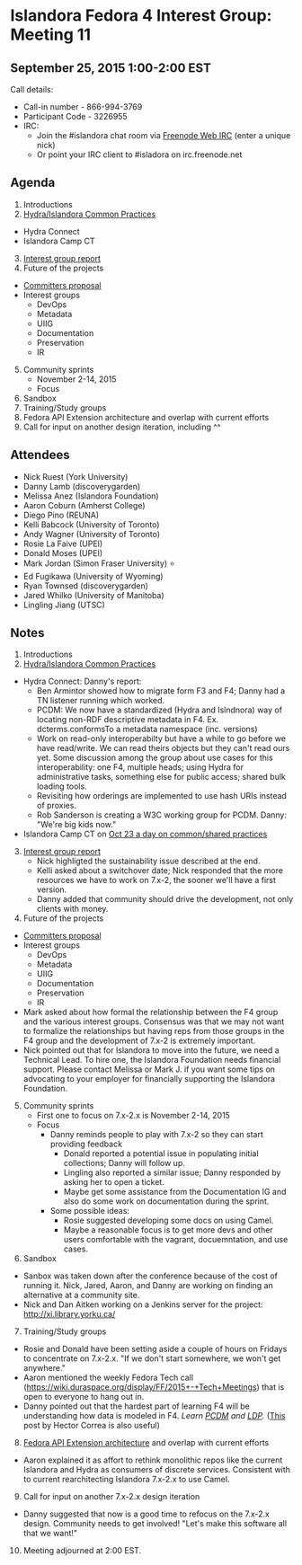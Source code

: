 # Islandora Fedora 4 Interest Group: Meeting 11

## September 25, 2015 1:00-2:00 EST

Call details:
  * Call-in number - 866-994-3769
  * Participant Code - 3226955
  * IRC:
    * Join the #islandora chat room via [Freenode Web IRC](https://webchat.freenode.net/) (enter a unique nick)
    * Or point your IRC client to #isladora on irc.freenode.net

## Agenda

1. Introductions
2. [Hydra/Islandora Common Practices](https://docs.google.com/document/d/1BDrInNgg2aA6i6i4fi7zH6pK6HfsPamJgkce3pjRslg/edit#heading=h.uk7m472me211)
  * Hydra Connect
  * Islandora Camp CT
3. [Interest group report](https://docs.google.com/document/d/15TEYhj9HCyO6AR7_UobB2PzDIx0brr4C8x47seu1si0/edit#heading=h.o5x2g31mva0r)
4. Future of the projects
  * [Committers proposal](https://gist.github.com/ruebot/74ada12e0813319eec51)
  * Interest groups
    * DevOps
    * Metadata
    * UIIG
    * Documentation
    * Preservation
    * IR
5. Community sprints
    * November 2-14, 2015
    * Focus
6. Sandbox
7. Training/Study groups
8. Fedora API Extension architecture and overlap with current efforts
9. Call for input on another design iteration, including ^^

## Attendees

* Nick Ruest (York University)
* Danny Lamb (discoverygarden)
* Melissa Anez (Islandora Foundation)
* Aaron Coburn (Amherst College)
* Diego Pino (REUNA)
* Kelli Babcock (University of Toronto)
* Andy Wagner (University of Toronto)
* Rosie La Faive (UPEI)
* Donald Moses (UPEI)
* Mark Jordan (Simon Fraser University) :star:
* Ed Fugikawa (University of Wyoming)
* Ryan Townsed (discoverygarden)
* Jared Whilko (University of Manitoba)
* Lingling Jiang (UTSC)

## Notes

1. Introductions
2. [Hydra/Islandora Common Practices](https://docs.google.com/document/d/1BDrInNgg2aA6i6i4fi7zH6pK6HfsPamJgkce3pjRslg/edit#heading=h.uk7m472me211)
  * Hydra Connect: Danny's report:
    * Ben Armintor showed how to migrate form F3 and F4; Danny had a TN listener running which worked.
    * PCDM: We now have a standardized (Hydra and Islndnora) way of locating non-RDF descriptive metadata in F4. Ex. dcterms.conformsTo a metadata namespace (inc. versions)
    * Work on read-only interoperabilty but have a while to go before we have read/write. We can read theirs objects but they can't read ours yet. Some discussion among the group about use cases for this interoperability: one F4, multiple heads; using Hydra for administrative tasks, something else for public access; shared bulk loading tools.
    * Revisiting how orderings are implemented to use hash URIs instead of proxies.
    * Rob Sanderson is creating a W3C working group for PCDM. Danny: "We're big kids now."
  * Islandora Camp CT on [Oct 23 a day on common/shared practices](http://islandora.ca/camps/ct2015/hylandoraday)
3. [Interest group report](https://docs.google.com/document/d/15TEYhj9HCyO6AR7_UobB2PzDIx0brr4C8x47seu1si0/edit#heading=h.o5x2g31mva0r)
    * Nick highligted the sustainability issue described at the end.
    * Kelli asked about a switchover date; Nick responded that the more resources we have to work on 7.x-2, the sooner we'll have a first version.
    * Danny added that community should drive the development, not only clients with money.
4. Future of the projects
  * [Committers proposal](https://gist.github.com/ruebot/74ada12e0813319eec51)
  * Interest groups
    * DevOps
    * Metadata
    * UIIG
    * Documentation
    * Preservation
    * IR
   * Mark asked about how formal the relationship between the F4 group and the various interest groups. Consensus was that we may not want to formalize the relationships but having reps from those groups in the F4 group and the development of 7.x-2 is extremely important.
   * Nick pointed out that for Islandora to move into the future, we need a Technical Lead. To hire one, the Islandora Foundation needs financial support. Please contact Melissa or Mark J. if you want some tips on advocating to your employer for financially supporting the Islandora Foundation.
5. Community sprints
    * First one to focus on 7.x-2.x is November 2-14, 2015
    * Focus
      * Danny reminds people to play with 7.x-2 so they can start providing feedback
        * Donald reported a potential issue in populating initial collections; Danny will follow up.
        * Lingling also reported a similar issue; Danny responded by asking her to open a ticket.
        * Maybe get some assistance from the Documentation IG and also do some work on documentation during the sprint.
      * Some possible ideas:
        * Rosie suggested developing some docs on using Camel.
        * Maybe a reasonable focus is to get more devs and other users comfortable with the vagrant, docuemntation, and use cases.
6. Sandbox
  * Sanbox was taken down after the conference because of the cost of running it. Nick, Jared, Aaron, and Danny are working on finding an alternative at a community site.
  * Nick and Dan Aitken working on a Jenkins server for the project: http://xi.library.yorku.ca/
7. Training/Study groups
  * Rosie and Donald have been setting aside a couple of hours on Fridays to concentrate on 7.x-2.x. "If we don't start somewhere, we won't get anywhere."
  * Aaron mentioned the weekly Fedora Tech call (https://wiki.duraspace.org/display/FF/2015+-+Tech+Meetings) that is open to everyone to hang out in.
  * Danny pointed out that the hardest part of learning F4 will be understanding how data is modeled in F4. *Learn [PCDM](https://github.com/duraspace/pcdm/wiki) and [LDP](https://dvcs.w3.org/hg/ldpwg/raw-file/default/ldp-primer/ldp-primer.html).* ([This](http://hectorcorrea.com/#/blog/introduction-to-ldp/67) post by Hector Correa is also useful)
8. [Fedora API Extension architecture](https://wiki.duraspace.org/display/FF/Design+-+API+Extension+Architecture) and overlap with current efforts
  * Aaron explained it as affort to rethink monolithic repos like the current Islandora and Hydra as consumers of discrete services. Consistent with to current rearchitecting Islandora 7.x-2.x to use Camel.
9. Call for input on another 7.x-2.x design iteration
  * Danny suggested that now is a good time to refocus on the 7.x-2.x design. Community needs to get involved! "Let's make this software all that we want!"
10. Meeting adjourned at 2:00 EST.
